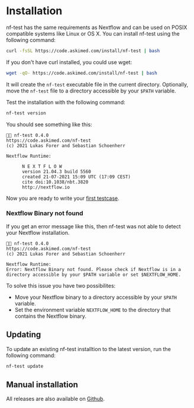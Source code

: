 # Installation

nf-test has the same requirements as Nextflow and can be used on POSIX compatible systems like Linux or OS X. You can install nf-test using the following command:

```bash
curl -fsSL https://code.askimed.com/install/nf-test | bash
```

If you don't have curl installed, you could use wget:

```bash
wget -qO- https://code.askimed.com/install/nf-test | bash
```

It will create the `nf-test` executable file in the current directory. Optionally, move the `nf-test` file to a directory accessible by your `$PATH` variable.

Test the installation with the following command:

```sh
nf-test version
```

You should see something like this:

```
🚀 nf-test 0.4.0
https://code.askimed.com/nf-test
(c) 2021 Lukas Forer and Sebastian Schoenherr

Nextflow Runtime:

      N E X T F L O W
      version 21.04.3 build 5560
      created 21-07-2021 15:09 UTC (17:09 CEST)
      cite doi:10.1038/nbt.3820
      http://nextflow.io
```

Now you are ready to write your [first testcase](getting-started.md).

### Nextflow Binary not found

If you get an error message like this, then nf-test was not able to detect your Nextflow installation.

```
🚀 nf-test 0.4.0
https://code.askimed.com/nf-test
(c) 2021 Lukas Forer and Sebastian Schoenherr

Nextflow Runtime:
Error: Nextflow Binary not found. Please check if Nextflow is in a directory accessible by your $PATH variable or set $NEXTFLOW_HOME.
```

To solve this issue you have two possibilites:

- Move your Nextflow binary to a directory accessible by your `$PATH` variable.
- Set the environment variable `NEXTFLOW_HOME` to the directory that contains the Nextflow binary.

## Updating

To update an existing nf-test installtion to the latest version, run the following command:

```sh
nf-test update
```

## Manual installation

All releases are also available on [Github](https://github.com/askimed/nf-test/releases).
